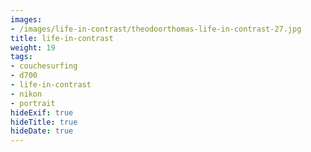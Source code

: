 ```yaml
---
images:
- /images/life-in-contrast/theodoorthomas-life-in-contrast-27.jpg
title: life-in-contrast
weight: 19
tags:
- couchesurfing
- d700
- life-in-contrast
- nikon
- portrait
hideExif: true
hideTitle: true
hideDate: true
---
```

